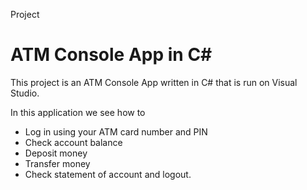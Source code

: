 Project
# ATM Console App in C#
This project is an ATM Console App written in C# that is run on Visual Studio.

In this application we see how to

- Log in using your ATM card number and PIN
- Check account balance
- Deposit money
- Transfer money
- Check statement of account and logout.
